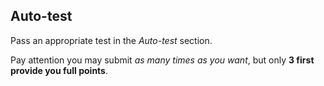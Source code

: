 ## Auto-test

Pass an appropriate test in the _Auto-test_ section.

Pay attention you may submit _as many times as you want_, but only **3 first provide you full points**.
